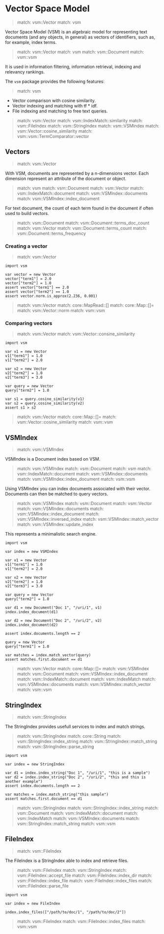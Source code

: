 # Vector Space Model


> match: vsm::Vector
> match: vsm

Vector Space Model (VSM) is an algebraic model for representing text documents
(and any objects, in general) as vectors of identifiers, such as, for example,
index terms.


> match: vsm::Vector
> match: vsm
> match: vsm::Document
> match: vsm::vsm

It is used in information filtering, information retrieval, indexing and
relevancy rankings.

The `vsm` package provides the following features:


> match: vsm

* Vector comparison with cosine similarity.
* Vector indexing and matching with tf * idf.
* File indexing and matching to free text queries.


> match: vsm::Vector
> match: vsm::IndexMatch::similarity
> match: vsm::FileIndex
> match: vsm::StringIndex
> match: vsm::VSMIndex
> match: vsm::Vector::cosine_similarity
> match: vsm::vsm::TermComparator::vector

## Vectors


> match: vsm::Vector

With VSM, documents are represented by a n-dimensions vector.
Each dimension represent an attribute of the document or object.


> match: vsm
> match: vsm::Document
> match: vsm::Vector
> match: vsm::IndexMatch::document
> match: vsm::VSMIndex::documents
> match: vsm::VSMIndex::index_document

For text document, the count of each term found in the document if often used to
build vectors.


> match: vsm::Document
> match: vsm::Document::terms_doc_count
> match: vsm::Vector
> match: vsm::Document::terms_count
> match: vsm::Document::terms_frequency

### Creating a vector


> match: vsm::Vector

~~~
import vsm

var vector = new Vector
vector["term1"] = 2.0
vector["term2"] = 1.0
assert vector["term1"] == 2.0
assert vector["term2"] == 1.0
assert vector.norm.is_approx(2.236, 0.001)
~~~


> match: vsm::Vector
> match: core::MapRead::[]
> match: core::Map::[]=
> match: vsm::Vector::norm
> match: vsm::vsm

### Comparing vectors


> match: vsm::Vector
> match: vsm::Vector::consine_similarity

~~~
import vsm

var v1 = new Vector
v1["term1"] = 1.0
v1["term2"] = 2.0

var v2 = new Vector
v2["term2"] = 1.0
v2["term3"] = 3.0

var query = new Vector
query["term2"] = 1.0

var s1 = query.cosine_similarity(v1)
var s2 = query.cosine_similarity(v2)
assert s1 > s2
~~~


> match: vsm::Vector
> match: core::Map::[]=
> match: vsm::Vector::cosine_similarity
> match: vsm::vsm

## VSMIndex


> match: vsm::VSMIndex

VSMIndex is a Document index based on VSM.


> match: vsm::VSMIndex
> match: vsm::Document
> match: vsm
> match: vsm::IndexMatch::document
> match: vsm::VSMIndex::documents
> match: vsm::VSMIndex::index_document
> match: vsm::vsm

Using VSMIndex you can index documents associated with their vector.
Documents can then be matched to query vectors.


> match: vsm::VSMIndex
> match: vsm::Document
> match: vsm::Vector
> match: vsm::VSMIndex::documents
> match: vsm::VSMIndex::index_document
> match: vsm::VSMIndex::inversed_index
> match: vsm::VSMIndex::match_vector
> match: vsm::VSMIndex::update_index

This represents a minimalistic search engine.

~~~
import vsm

var index = new VSMIndex

var v1 = new Vector
v1["term1"] = 1.0
v1["term2"] = 2.0

var v2 = new Vector
v2["term2"] = 1.0
v2["term3"] = 3.0

var query = new Vector
query["term2"] = 1.0

var d1 = new Document("Doc 1", "/uri/1", v1)
index.index_document(d1)

var d2 = new Document("Doc 2", "/uri/2", v2)
index.index_document(d2)

assert index.documents.length == 2

query = new Vector
query["term1"] = 1.0

var matches = index.match_vector(query)
assert matches.first.document == d1
~~~


> match: vsm::Vector
> match: core::Map::[]=
> match: vsm::VSMIndex
> match: vsm::Document
> match: vsm::VSMIndex::index_document
> match: vsm::IndexMatch::document
> match: vsm::IndexMatch
> match: vsm::VSMIndex::documents
> match: vsm::VSMIndex::match_vector
> match: vsm::vsm

## StringIndex


> match: vsm::StringIndex

The StringIndex provides usefull services to index and match strings.


> match: vsm::StringIndex
> match: core::String
> match: vsm::StringIndex::index_string
> match: vsm::StringIndex::match_string
> match: vsm::StringIndex::parse_string

~~~
import vsm

var index = new StringIndex

var d1 = index.index_string("Doc 1", "/uri/1", "this is a sample")
var d2 = index.index_string("Doc 2", "/uri/2", "this and this is another example")
assert index.documents.length == 2

var matches = index.match_string("this sample")
assert matches.first.document == d1
~~~


> match: vsm::StringIndex
> match: vsm::StringIndex::index_string
> match: vsm::Document
> match: vsm::IndexMatch::document
> match: vsm::IndexMatch
> match: vsm::VSMIndex::documents
> match: vsm::StringIndex::match_string
> match: vsm::vsm

## FileIndex


> match: vsm::FileIndex

The FileIndex is a StringIndex able to index and retrieve files.


> match: vsm::FileIndex
> match: vsm::StringIndex
> match: vsm::FileIndex::accept_file
> match: vsm::FileIndex::index_dir
> match: vsm::FileIndex::index_file
> match: vsm::FileIndex::index_files
> match: vsm::FileIndex::parse_file

~~~nit
import vsm

var index = new FileIndex

index.index_files(["/path/to/doc/1", "/path/to/doc/2"])
~~~


> match: vsm::FileIndex
> match: vsm::FileIndex::index_files
> match: vsm::vsm

